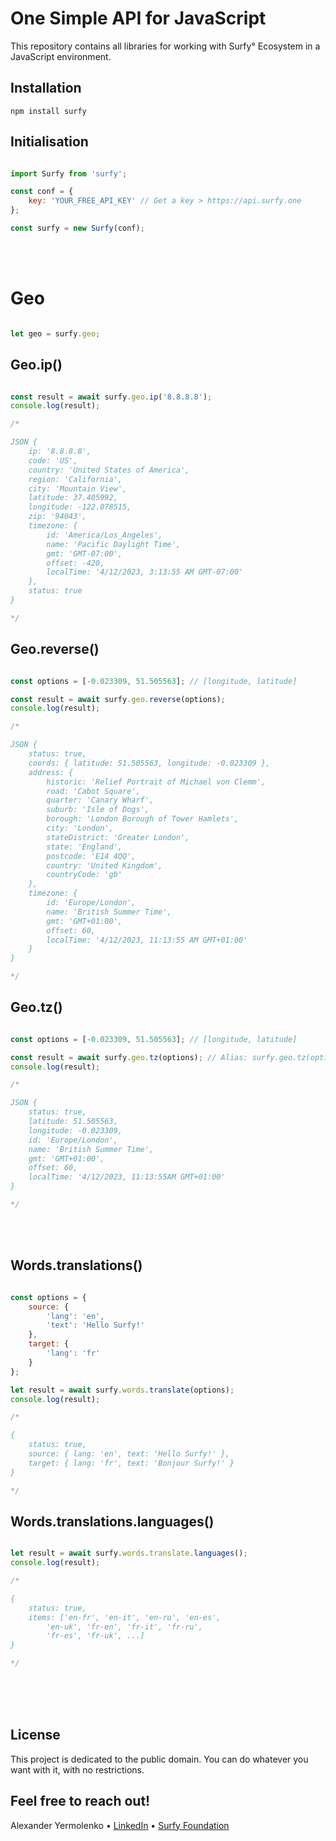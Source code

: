 # One Simple API for JavaScript

This repository contains all libraries for working with Surfy° Ecosystem in a JavaScript environment.

## Installation

```
npm install surfy
```

## Initialisation

```js

import Surfy from 'surfy';

const conf = {
	key: 'YOUR_FREE_API_KEY' // Get a key > https://api.surfy.one
};

const surfy = new Surfy(conf);

```

<br/>
<br/>

# Geo

```js

let geo = surfy.geo;

```

## Geo.ip()

```js

const result = await surfy.geo.ip('8.8.8.8');
console.log(result);

/*

JSON {
	ip: '8.8.8.8',
	code: 'US',
	country: 'United States of America',
	region: 'California',
	city: 'Mountain View',
	latitude: 37.405992,
	longitude: -122.078515,
	zip: '94043',
	timezone: {
		id: 'America/Los_Angeles',
		name: 'Pacific Daylight Time',
		gmt: 'GMT-07:00',
		offset: -420,
		localTime: '4/12/2023, 3:13:55 AM GMT-07:00'
	},
	status: true
}

*/

```

## Geo.reverse()

```js

const options = [-0.023309, 51.505563]; // [longitude, latitude]

const result = await surfy.geo.reverse(options);
console.log(result);

/*

JSON {
	status: true,
	coords: { latitude: 51.505563, longitude: -0.023309 },
	address: {
		historic: 'Relief Portrait of Michael von Clemm',
		road: 'Cabot Square',
		quarter: 'Canary Wharf',
		suburb: 'Isle of Dogs',
		borough: 'London Borough of Tower Hamlets',
		city: 'London',
		stateDistrict: 'Greater London',
		state: 'England',
		postcode: 'E14 4QQ',
		country: 'United Kingdom',
		countryCode: 'gb'
	},
	timezone: {
		id: 'Europe/London',
		name: 'British Summer Time',
		gmt: 'GMT+01:00',
		offset: 60,
		localTime: '4/12/2023, 11:13:55 AM GMT+01:00'
	}
}

*/

```

## Geo.tz()

```js

const options = [-0.023309, 51.505563]; // [longitude, latitude]

const result = await surfy.geo.tz(options); // Alias: surfy.geo.tz(options)
console.log(result);

/*

JSON {
	status: true,
	latitude: 51.505563,
	longitude: -0.023309,
	id: 'Europe/London',
	name: 'British Summer Time',
	gmt: 'GMT+01:00',
	offset: 60,
	localTime: '4/12/2023, 11:13:55AM GMT+01:00'
}

*/

```

<br/>
<br/>

## Words.translations()

```js

const options = {
	source: {
		'lang': 'en',
		'text': 'Hello Surfy!'
	},
	target: {
		'lang': 'fr'
	}
};

let result = await surfy.words.translate(options);
console.log(result);

/*

{
	status: true,
	source: { lang: 'en', text: 'Hello Surfy!' },
	target: { lang: 'fr', text: 'Bonjour Surfy!' }
}

*/

```

## Words.translations.languages()


```js

let result = await surfy.words.translate.languages();
console.log(result);

/*

{
	status: true,
	items: ['en-fr', 'en-it', 'en-ru', 'en-es',
		'en-uk', 'fr-en', 'fr-it', 'fr-ru',
		'fr-es', 'fr-uk', ...]
}

*/

```

<br/>

<br />
<br />

## License

This project is dedicated to the public domain. You can do whatever you want with it, with no restrictions.

## Feel free to reach out!

Alexander Yermolenko • [LinkedIn](https://www.linkedin.com/in/astroscout/) • [Surfy Foundation](https://hello.surfy.one)